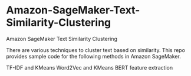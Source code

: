 # Amazon-SageMaker-Text-Similarity-Clustering
Amazon SageMaker Text Similarity Clustering

There are various techniques to cluster text based on similarity. This repo provides sample code for the following methods in Amazon SageMaker.

TF-IDF and KMeans
Word2Vec and KMeans
BERT feature extraction
